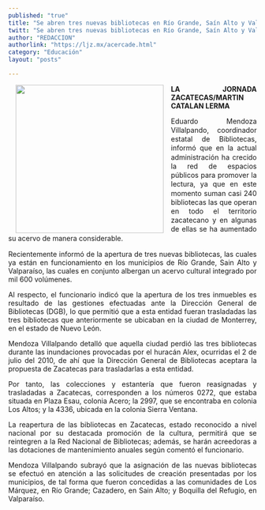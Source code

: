 ```yaml
---
published: "true"
title: "Se abren tres nuevas bibliotecas en Río Grande, Saín Alto y Valparaíso"
twitt: "Se abren tres nuevas bibliotecas en Río Grande, Saín Alto y Valparaíso"
author: "REDACCION"
authorlink: "https://ljz.mx/acercade.html"
category: "Educación"
layout: "posts"

---
```


<img src="http://ljz.mx/images/stories/fotos_abril2013/p9 bibliotecas.jpg" border="0" width="300" style="margin-left: 15px; margin-right: 15px; float: left;" />

<p style="text-align: justify;">
  <strong>LA JORNADA ZACATECAS/MARTIN CATALAN LERMA</strong>
</p>

<p style="text-align: justify;">
  <span style="line-height: 1.3em;">Eduardo Mendoza Villalpando, coordinador estatal de Bibliotecas, informó que en la actual administración ha crecido la red de espacios públicos para promover la lectura, ya que en este momento suman casi 240 bibliotecas las que operan en todo el territorio zacatecano y en algunas de ellas se ha aumentado su acervo de manera considerable. </span>
</p>

<p style="text-align: justify;">
  Recientemente informó de la apertura de tres nuevas bibliotecas, las cuales ya están en funcionamiento en los municipios de Río Grande, Sain Alto y Valparaíso, las cuales en conjunto albergan un acervo cultural integrado por mil 600 volúmenes.
</p>

<p style="text-align: justify;">
  Al respecto, el funcionario indicó que la apertura de los tres inmuebles es resultado de las gestiones efectuadas ante la Dirección General de Bibliotecas (DGB), lo que permitió que a esta entidad fueran trasladadas las tres bibliotecas que anteriormente se ubicaban en la ciudad de Monterrey, en el estado de Nuevo León.
</p>

<p style="text-align: justify;">
  Mendoza Villalpando detalló que aquella ciudad perdió las tres bibliotecas durante las inundaciones provocadas por el huracán Alex, ocurridas el 2 de julio del 2010, de ahí que la Dirección General de Bibliotecas aceptara la propuesta de Zacatecas para trasladarlas a esta entidad.
</p>

<p style="text-align: justify;">
  Por tanto, las colecciones y estantería que fueron reasignadas y trasladadas a Zacatecas, corresponden a los números 0272, que estaba situada en Plaza Esau, colonia Acero; la 2997, que se encontraba en colonia Los Altos; y la 4336, ubicada en la colonia Sierra Ventana.
</p>

<p style="text-align: justify;">
  La reapertura de las bibliotecas en Zacatecas, estado reconocido a nivel nacional por su destacada promoción de la cultura, permitirá que se reintegren a la Red Nacional de Bibliotecas; además, se harán acreedoras a las dotaciones de mantenimiento anuales según comentó el funcionario.
</p>

<p style="text-align: justify;">
  Mendoza Villalpando subrayó que la asignación de las nuevas bibliotecas se efectuó en atención a las solicitudes de creación presentadas por los municipios, de tal forma que fueron concedidas a las comunidades de Los Márquez, en Río Grande; Cazadero, en Sain Alto; y Boquilla del Refugio, en Valparaíso.
</p>
